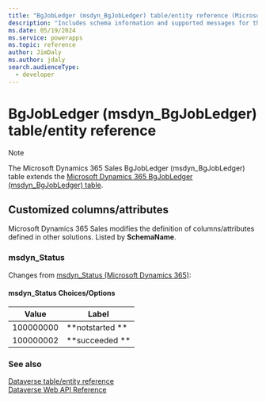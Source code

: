 ```yaml
---
title: "BgJobLedger (msdyn_BgJobLedger) table/entity reference (Microsoft Dynamics 365 Sales) | Microsoft Docs"
description: "Includes schema information and supported messages for the BgJobLedger (msdyn_BgJobLedger) table/entity with Microsoft Dynamics 365 Sales."
ms.date: 05/19/2024
ms.service: powerapps
ms.topic: reference
author: JimDaly
ms.author: jdaly
search.audienceType: 
  - developer
---
```


# BgJobLedger (msdyn_BgJobLedger) table/entity reference



> [!NOTE]
> The Microsoft Dynamics 365 Sales BgJobLedger (msdyn_BgJobLedger) table extends the [Microsoft Dynamics 365 BgJobLedger (msdyn_BgJobLedger) table](/dynamics365/developer/reference/dataverse/entities/msdyn_bgjobledger).



## Customized columns/attributes

Microsoft Dynamics 365 Sales
modifies the definition of columns/attributes defined in other solutions. Listed by **SchemaName**.

### <a name="BKMK_msdyn_Status"></a> msdyn_Status

Changes from [msdyn_Status (Microsoft Dynamics 365)](/dynamics365/developer/reference/dataverse/entities/msdyn_bgjobledger#BKMK_msdyn_Status):

#### msdyn_Status Choices/Options

|Value|Label|
|---|---|
|100000000|**notstarted **|
|100000002|**succeeded **|



### See also

[Dataverse table/entity reference](../about-entity-reference.md)  
[Dataverse Web API Reference](/power-apps/developer/data-platform/webapi/reference/about)   

